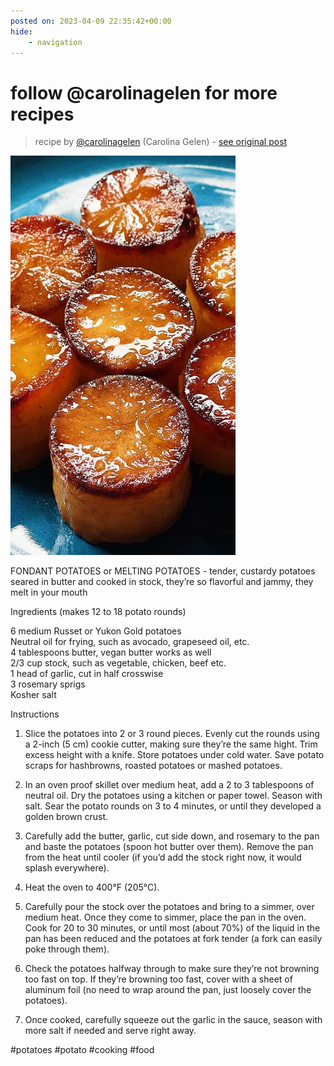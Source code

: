 ```yaml
---
posted on: 2023-04-09 22:35:42+00:00
hide:
    - navigation
---
```


# follow @carolinagelen for more recipes  

> recipe by [@carolinagelen](https://www.instagram.com/carolinagelen/) 
(Carolina Gelen) - [see original post](https://instagram.com/p/Cq1QgWyPGOz)

![](../img/carolinagelen_09-04-2023_2204.png)

  
FONDANT POTATOES or MELTING POTATOES - tender, custardy potatoes seared in butter and cooked in stock, they’re so flavorful and jammy, they melt in your mouth   
  
Ingredients (makes 12 to 18 potato rounds)  
  
6 medium Russet or Yukon Gold potatoes  
Neutral oil for frying, such as avocado, grapeseed oil, etc.   
4 tablespoons butter, vegan butter works as well  
2/3 cup stock, such as vegetable, chicken, beef etc.   
1 head of garlic, cut in half crosswise  
3 rosemary sprigs   
Kosher salt   
  
Instructions   
  
1. Slice the potatoes into 2 or 3 round pieces. Evenly cut the rounds using a 2-inch (5 cm) cookie cutter, making sure they’re the same hight. Trim excess height with a knife. Store potatoes under cold water. Save potato scraps for hashbrowns, roasted potatoes or mashed potatoes.   
  
2. In an oven proof skillet over medium heat, add a 2 to 3 tablespoons of neutral oil. Dry the potatoes using a kitchen or paper towel. Season with salt. Sear the potato rounds on 3 to 4 minutes, or until they developed a golden brown crust.   
  
3. Carefully add the butter, garlic, cut side down, and rosemary to the pan and baste the potatoes (spoon hot butter over them). Remove the pan from the heat until cooler (if you’d add the stock right now, it would splash everywhere).   
  
4. Heat the oven to 400°F (205°C).   
  
5. Carefully pour the stock over the potatoes and bring to a simmer, over medium heat. Once they come to simmer, place the pan in the oven. Cook for 20 to 30 minutes, or until most (about 70%) of the liquid in the pan has been reduced and the potatoes at fork tender (a fork can easily poke through them).   
  
6. Check the potatoes halfway through to make sure they’re not browning too fast on top. If they’re browning too fast, cover with a sheet of aluminum foil (no need to wrap around the pan, just loosely cover the potatoes).   
  
7. Once cooked, carefully squeeze out the garlic in the sauce, season with more salt if needed and serve right away.   
  
\#potatoes \#potato \#cooking \#food   